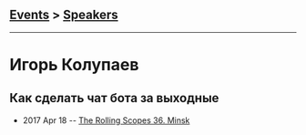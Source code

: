 ## [Events](../README.md) > [Speakers](../speakers.md)
---

# Игорь Колупаев

## Как сделать чат бота за выходные
- 2017 Apr 18 -- [The Rolling Scopes 36. Minsk](https://www.youtube.com/watch?v=8L-C8HOlpic)    
